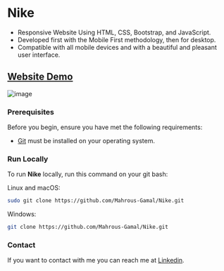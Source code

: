 # Nike
- Responsive Website Using HTML, CSS, Bootstrap, and JavaScript.
- Developed first with the Mobile First methodology, then for desktop.
- Compatible with all mobile devices and with a beautiful and pleasant user interface.

## [Website Demo](https://mahrous-gamal.github.io/Nike/)

![image](https://github.com/Mahrous-Gamal/Nike/assets/105131896/b0a6ac39-87e2-487d-b01f-b22633b323c9)


### Prerequisites

Before you begin, ensure you have met the following requirements:

* [Git](https://git-scm.com/downloads "Download Git") must be installed on your operating system.

### Run Locally

To run **Nike** locally, run this command on your git bash:

Linux and macOS:

```bash
sudo git clone https://github.com/Mahrous-Gamal/Nike.git
```

Windows:

```bash
git clone https://github.com/Mahrous-Gamal/Nike.git
```

### Contact

If you want to contact with me you can reach me at [Linkedin](https://www.linkedin.com/in/mahrous-gamal-044693218/).
